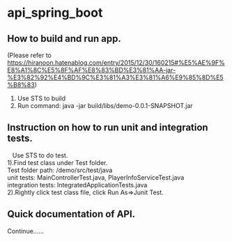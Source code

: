 # api_spring_boot

## How to build and run app.  
  (Please refer to https://hiranoon.hatenablog.com/entry/2015/12/30/160215#%E5%AE%9F%E8%A1%8C%E5%8F%AF%E8%83%BD%E3%81%AA-jar-%E3%82%92%E4%BD%9C%E3%81%A3%E3%81%A6%E9%85%8D%E5%B8%83)  
  1) Use STS to build  
  2) Run command: java -jar build/libs/demo-0.0.1-SNAPSHOT.jar  

## Instruction on how to run unit and integration tests.  
&nbsp; &nbsp;Use STS to do test.  
  1).Find test class under Test folder.  
    Test folder path: /demo/src/test/java  
    unit tests: MainControllerTest.java, PlayerInfoServiceTest.java  
    integration tests: IntegratedApplicationTests.java  
  2).Rightly click test class file, click Run As=>Junit Test.  

## Quick documentation of API.  
  Continue......
